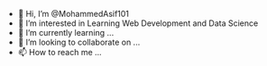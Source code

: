 - 👋 Hi, I’m @MohammedAsif101
- 👀 I’m interested in Learning Web Development and Data Science
- 🌱 I’m currently learning ...
- 💞️ I’m looking to collaborate on ...
- 📫 How to reach me ...

<!---
MohammedAsif101/MohammedAsif101 is a ✨ special ✨ repository because its `README.md` (this file) appears on your GitHub profile.
You can click the Preview link to take a look at your changes.
--->
